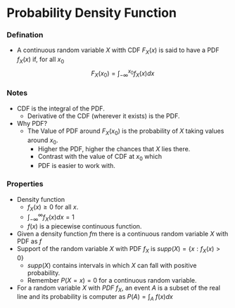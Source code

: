 # Probability Density Function
### Defination
- A continuous random variable $X$ witth CDF $F_X(x)$ is said to have a PDF $f_X(x)$ if, for all $x_0$
  $$ F_X(x_0) = \int_{-\infty}^{x_0} f_X(x) dx $$
### Notes
- CDF is the integral of the PDF.
  - Derivative of the CDF (wherever it exists) is the PDF.
- Why PDF?
  - The Value of PDF around $F_X(x_0)$ is the probability of $X$ taking values around $x_0$.
    - Higher the PDF, higher the chances that $X$ lies there.
    - Contrast with the value of CDF at $x_0$ which
    - PDF is easier to work with.
### Properties
- Density function
  - $f_X(x) \geq 0$ for all $x$.
  - $\int_{-\infty}^{\infty} f_X(x) dx = 1$
  - $f(x)$ is a piecewise continuous function.
- Given a density function $f$m there is a continuous random variable $X$ with PDF as $f$
- Support of the random variable $X$ with PDF $f_X$ is $supp(X) = \{x : f_X(x) > 0\}$
  - $supp(X)$ contains intervals in which $X$ can fall with positive probability.
  - Remember $P(X = x) = 0$ for a continuous random variable.
- For a random variable $X$ with $PDF \ f_X$, an event $A$ is a subset of the real line and its probability is computer as $P(A) = \int_A \ f(x)dx$